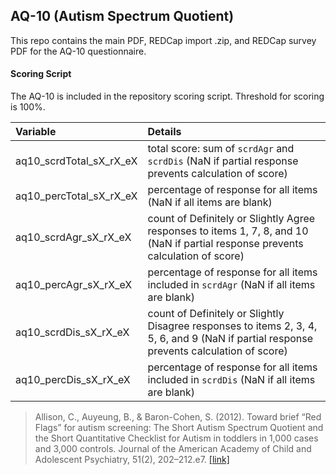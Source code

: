 ## AQ-10 (Autism Spectrum Quotient)

This repo contains the main PDF, REDCap import .zip, and REDCap survey PDF for the AQ-10 questionnaire.


#### Scoring Script
The AQ-10 is included in the repository scoring script. Threshold for scoring is 100%.

| Variable | Details |
| :--  | :--  |
| aq10_scrdTotal_sX_rX_eX | total score: sum of `scrdAgr` and `scrdDis` (NaN if partial response prevents calculation of score) |
| aq10_percTotal_sX_rX_eX | percentage of response for all items (NaN if all items are blank) |
| aq10_scrdAgr_sX_rX_eX | count of Definitely or Slightly Agree responses to items 1, 7, 8, and 10 (NaN if partial response prevents calculation of score) |
| aq10_percAgr_sX_rX_eX | percentage of response for all items included in `scrdAgr` (NaN if all items are blank) |
| aq10_scrdDis_sX_rX_eX | count of Definitely or Slightly Disagree responses to items 2, 3, 4, 5, 6, and 9 (NaN if partial response prevents calculation of score) |
| aq10_percDis_sX_rX_eX | percentage of response for all items included in `scrdDis` (NaN if all items are blank) |

> Allison, C., Auyeung, B., & Baron-Cohen, S. (2012). Toward brief “Red Flags” for autism screening: The Short Autism Spectrum Quotient and the Short Quantitative Checklist for Autism in toddlers in 1,000 cases and 3,000 controls. Journal of the American Academy of Child and Adolescent Psychiatry, 51(2), 202–212.e7. [[link]](https://pubmed.ncbi.nlm.nih.gov/22265366/)
